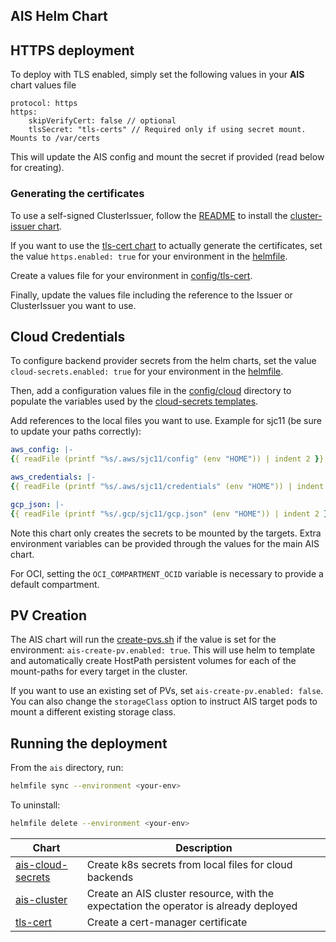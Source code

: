 ## AIS Helm Chart

## HTTPS deployment

To deploy with TLS enabled, simply set the following values in your **AIS** chart values file

```
protocol: https
https:
    skipVerifyCert: false // optional
    tlsSecret: "tls-certs" // Required only if using secret mount. Mounts to /var/certs
```

This will update the AIS config and mount the secret if provided (read below for creating).

### Generating the certificates

To use a self-signed ClusterIssuer, follow the [README](../README.md#install-cluster-issuer-optional) to install the [cluster-issuer chart](../cluster-issuer).

If you want to use the [tls-cert chart](./charts/tls-cert) to actually generate the certificates, set the value `https.enabled: true` for your environment in the [helmfile](./helmfile.yaml).

Create a values file for your environment in [config/tls-cert](./config/tls-cert).

Finally, update the values file including the reference to the Issuer or ClusterIssuer you want to use. 

## Cloud Credentials

To configure backend provider secrets from the helm charts, set the value `cloud-secrets.enabled: true` for your environment in the [helmfile](./helmfile.yaml). 

Then, add a configuration values file in the [config/cloud](./config/cloud/) directory to populate the variables used by the [cloud-secrets templates](./charts/cloud-secrets/templates/).

Add references to the local files you want to use. Example for sjc11 (be sure to update your paths correctly):
  ```yaml
  aws_config: |-
  {{ readFile (printf "%s/.aws/sjc11/config" (env "HOME")) | indent 2 }}

  aws_credentials: |-
  {{ readFile (printf "%s/.aws/sjc11/credentials" (env "HOME")) | indent 2 }}

  gcp_json: |-
  {{ readFile (printf "%s/.gcp/sjc11/gcp.json" (env "HOME")) | indent 2 }}
  ```


Note this chart only creates the secrets to be mounted by the targets.
Extra environment variables can be provided through the values for the main AIS chart.

For OCI, setting the `OCI_COMPARTMENT_OCID` variable is necessary to provide a default compartment.


## PV Creation

The AIS chart will run the [create-pvs.sh](./scripts/create-pvs.sh) if the value is set for the environment: `ais-create-pv.enabled: true`.
This will use helm to template and automatically create HostPath persistent volumes for each of the mount-paths for every target in the cluster.

If you want to use an existing set of PVs, set `ais-create-pv.enabled: false`.
You can also change the `storageClass` option to instruct AIS target pods to mount a different existing storage class.

## Running the deployment 

From the `ais` directory, run: 

```bash 
helmfile sync --environment <your-env>
```

To uninstall:
```bash
helmfile delete --environment <your-env>
```

| Chart                                                      | Description                                                                           |
|------------------------------------------------------------|---------------------------------------------------------------------------------------|
| [ais-cloud-secrets](./charts/cloud-secrets/) | Create k8s secrets from local files for cloud backends                                |
| [ais-cluster](./charts/ais-cluster/)         | Create an AIS cluster resource, with the expectation the operator is already deployed |
| [tls-cert](./charts/tls-cert/)               | Create a cert-manager certificate                                                     |
                                                          
